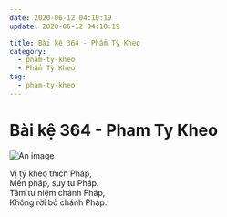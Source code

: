 ```yaml
---
date: 2020-06-12 04:10:19
update: 2020-06-12 04:10:19

title: Bài kệ 364 - Phẩm Tỳ Kheo
category:
  - pham-ty-kheo
  - Phẩm Tỳ Kheo
tag:
  - pham-ty-kheo
---
```


# Bài kệ 364 - Pham Ty Kheo

![An image](/img/pham-ty-kheo/pham-ty-kheo-364.jpg)

Vị tỷ kheo thích Pháp,<br>Mến pháp, suy tư Pháp.<br>Tâm tư niệm chánh Pháp,<br>Không rời bỏ chánh Pháp.<br>
